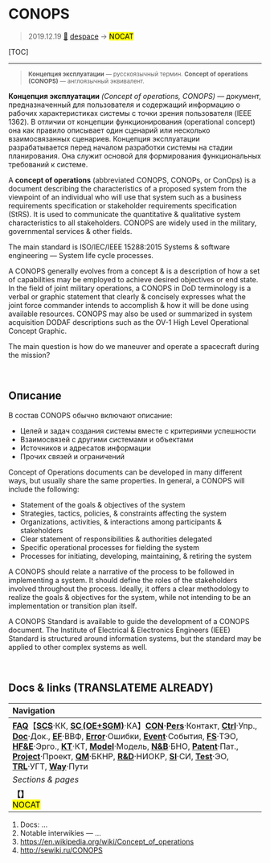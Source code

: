 # CONOPS
> 2019.12.19 [🚀](../index/index.md) [despace](index.md) → **[](.md)** <mark>NOCAT</mark>

[TOC]

---

> <small>**Концепция эксплуатации** — русскоязычный термин. **Concept of operations (CONOPS)** — англоязычный эквивалент.</small>

**Концепция эксплуатации** *(Concept of operations, CONOPS)* — документ, предназначенный для пользователя и содержащий информацию о рабочих характеристиках системы с точки зрения пользователя (IEEE 1362). В отличии от концепции функционирования (operational concept) она как правило описывает один сценарий или несколько взаимосвязанных сценариев. Концепция эксплуатации разрабатывается перед началом разработки системы на стадии планирования. Она служит основой для формирования функциональных требований к системе.

A **concept of operations** (abbreviated CONOPS, CONOPs, or ConOps) is a document describing the characteristics of a proposed system from the viewpoint of an individual who will use that system such as a business requirements specification or stakeholder requirements specification (StRS). It is used to communicate the quantitative & qualitative system characteristics to all stakeholders. CONOPS are widely used in the military, governmental services & other fields.

The main standard is ISO/IEC/IEEE 15288:2015 Systems & software engineering — System life cycle processes.

A CONOPS generally evolves from a concept & is a description of how a set of capabilities may be employed to achieve desired objectives or end state. In the field of joint military operations, a CONOPS in DoD terminology is a verbal or graphic statement that clearly & concisely expresses what the joint force commander intends to accomplish & how it will be done using available resources. CONOPS may also be used or summarized in system acquisition DODAF descriptions such as the OV-1 High Level Operational Concept Graphic.

The main question is how do we maneuver and operate a spacecraft during the mission?



<p style="page-break-after:always"> </p>

## Описание
В состав CONOPS обычно включают описание:

   - Целей и задач создания системы вместе с критериями успешности
   - Взаимосвязей с другими системами и объектами
   - Источников и адресатов информации
   - Прочих связей и ограничений

Concept of Operations documents can be developed in many different ways, but usually share the same properties. In general, a CONOPS will include the following:

   - Statement of the goals & objectives of the system
   - Strategies, tactics, policies, & constraints affecting the system
   - Organizations, activities, & interactions among participants & stakeholders
   - Clear statement of responsibilities & authorities delegated
   - Specific operational processes for fielding the system
   - Processes for initiating, developing, maintaining, & retiring the system

A CONOPS should relate a narrative of the process to be followed in implementing a system. It should define the roles of the stakeholders involved throughout the process. Ideally, it offers a clear methodology to realize the goals & objectives for the system, while not intending to be an implementation or transition plan itself.

A CONOPS Standard is available to guide the development of a CONOPS document. The Institute of Electrical & Electronics Engineers (IEEE) Standard is structured around information systems, but the standard may be applied to other complex systems as well.



<p style="page-break-after:always"> </p>

## Docs & links (TRANSLATEME ALREADY)
|Navigation|
|:--|
|**[FAQ](faq.md)**【**[SCS](scs.md)**·КК, **[SC (OE+SGM)](sc.md)**·КА】**[CON](contact.md)·[Pers](person.md)**·Контакт, **[Ctrl](control.md)**·Упр., **[Doc](doc.md)**·Док., **[EF](ef.md)**·ВВФ, **[Error](error.md)**·Ошибки, **[Event](event.md)**·События, **[FS](fs.md)**·ТЭО, **[HF&E](hfe.md)**·Эрго., **[KT](kt.md)**·КТ, **[Model](model.md)**·Модель, **[N&B](nnb.md)**·БНО, **[Patent](патент.md)**·Пат., **[Project](project.md)**·Проект, **[QM](qm.md)**·БКНР, **[R&D](rnd.md)**·НИОКР, **[SI](si.md)**·СИ, **[Test](test.md)**·ЭО, **[TRL](trl.md)**·УГТ, **[Way](way.md)**·Пути|
|*Sections & pages*|
|**【[](.md)】**<br> <mark>NOCAT</mark>|

   1. Docs: …
   1. Notable interwikies — …
   1. <https://en.wikipedia.org/wiki/Concept_of_operations>
   1. <http://sewiki.ru/CONOPS>